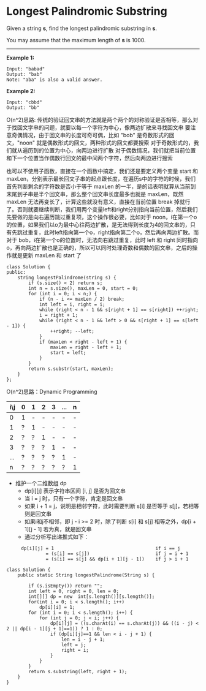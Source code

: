 # Longest Palindromic Substring

Given a string **s**, find the longest palindromic substring in **s**. 

You may assume that the maximum length of **s** is 1000.

----------------------

**Example 1:**
```
Input: "babad"
Output: "bab"
Note: "aba" is also a valid answer.
```
**Example 2:**
```
Input: "cbbd"
Output: "bb"
```

O(n^2)思路:
传统的验证回文串的方法就是两个两个的对称验证是否相等，那么对于找回文字串的问题，就要以每一个字符为中心，像两边扩散来寻找回文串
要注意奇偶情况，由于回文串的长度可奇可偶，比如 "bob" 是奇数形式的回文，"noon" 就是偶数形式的回文，两种形式的回文都要搜索
对于奇数形式的，我们就从遍历到的位置为中心，向两边进行扩散
对于偶数情况，我们就把当前位置和下一个位置当作偶数行回文的最中间两个字符，然后向两边进行搜索

也可以不使用子函数，直接在一个函数中搞定，我们还是要定义两个变量 start 和 maxLen，分别表示最长回文子串的起点跟长度，在遍历s中的字符的时候，我们首先判断剩余的字符数是否小于等于 maxLen 的一半，是的话表明就算从当前到末尾到子串是半个回文串，那么整个回文串长度最多也就是 maxLen，既然 maxLen 无法再变长了，计算这些就没有意义，直接在当前位置 break 掉就行了。否则就要继续判断，我们用两个变量left和right分别指向当前位置，然后我们先要做的是向右遍历跳过重复项，这个操作很必要，比如对于 noon，i在第一个o的位置，如果我们以o为最中心往两边扩散，是无法得到长度为4的回文串的，只有先跳过重复，此时left指向第一个o，right指向第二个o，然后再向两边扩散。而对于 bob，i在第一个o的位置时，无法向右跳过重复，此时 left 和 right 同时指向o，再向两边扩散也是正确的，所以可以同时处理奇数和偶数的回文串，之后的操作就是更新 maxLen 和 start 了


```
class Solution {
public:
    string longestPalindrome(string s) {
        if (s.size() < 2) return s;
        int n = s.size(), maxLen = 0, start = 0;
        for (int i = 0; i < n;) {
            if (n - i <= maxLen / 2) break;
            int left = i, right = i;
            while (right < n - 1 && s[right + 1] == s[right]) ++right;
            i = right + 1;
            while (right < n - 1 && left > 0 && s[right + 1] == s[left - 1]) {
                ++right; --left;
            }
            if (maxLen < right - left + 1) {
                maxLen = right - left + 1;
                start = left;
            }
        }
        return s.substr(start, maxLen);
    }
};
```


O(n^2)思路：Dynamic Programming 

| i\j | 0 | 1 | 2 | 3 | ... | n |
| --- | - | - | - | - | --- | - |
| 0 | 1 | - | - | - | - | - |
| 1 | ? | 1 | - | - | - | - |
| 2 | ? | ? | 1 | - | - | - |
| 3 | ? | ? | ? | 1 | - | - |
| ... | ? | ? | ? | ? | 1 | - |
| n | ? | ? | ? | ? | ? | 1 |

* 维护一个二维数组 dp
  * dp[i][j] 表示字符串区间 [i, j] 是否为回文串
  * 当 i = j 时，只有一个字符，肯定是回文串
  * 如果 i + 1 = j，说明是相邻字符，此时需要判断 s[i] 是否等于 s[j]，若相等则是回文串
  * 如果i和j不相邻，即 j - i >= 2 时，除了判断 s[i] 和 s[j] 相等之外，dp[i + 1][j - 1] 若为真，就是回文串
  * 通过分析写出递推式如下：
  ```
    dp[i][j] = 1                                     if i == j
             = (s[i] == s[j])                        if j = i + 1
             = (s[i] == s[j] && dp[i + 1][j - 1])    if j > i + 1
  ```

    
```    
class Solution {
    public static String longestPalindrome(String s) {

        if (s.isEmpty()) return "";
        int left = 0, right = 0, len = 0;
        int[][] dp = new  int[s.length()][s.length()];
        for(int i = 0; i < s.length(); i++)
            dp[i][i] = 1;
        for (int i = 0; i < s.length(); i++) {
            for (int j = 0; j < i; j++) {
                dp[i][j] = ((s.charAt(i) == s.charAt(j)) && ((i - j) < 2 || dp[i - 1][j + 1]==1)) ? 1 : 0;
                if (dp[i][j]==1 && len < i - j + 1) {
                    len = i - j + 1;
                    left = j;
                    right = i;
                }
            }
        }
        return s.substring(left, right + 1);
    }
}
```
